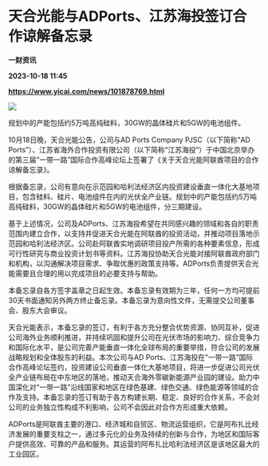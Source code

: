 # 天合光能与ADPorts、江苏海投签订合作谅解备忘录
**一财资讯**

**2023-10-18 11:45**

**https://www.yicai.com/news/101878769.html**

![](https://imgcdn.yicai.com/uppics/slides/2023/10/47a93998909d5e24d07efb6022893190.jpg)

规划中的产能包括约5万吨高纯硅料，30GW的晶体硅片和5GW的电池组件。

10月18日晚，天合光能公告，公司与AD Ports Company PJSC（以下简称“AD Ports”）、江苏省海外合作投资有限公司（以下简称“江苏海投”）于中国北京举办的第三届“一带一路”国际合作高峰论坛上签署了《关于天合光能阿联酋项目的合作谅解备忘录》。

根据备忘录，公司有意向在示范园和哈利法经济区内投资建设垂直一体化大基地项目，包含硅料、硅片、电池组件在内的光伏全产业链。规划中的产能包括约5万吨高纯硅料，30GW的晶体硅片和5GW的电池组件，分三期建设。

基于上述情况，公司及ADPorts、江苏海投希望在共同感兴趣的领域和各自的职责范围内建立合作，以支持并促进天合光能在阿联酋的投资活动，并推动项目落地示范园和哈利法经济区。公司赴阿联酋实地调研项目投产所需的各种要素信息，形成可行性研究与商业投资计划书等资料。江苏海投协助天合光能对接阿联酋政府部门和机构，以沟通解决项目需求、争取优惠的政策支持等。ADPorts负责提供天合光能需要且合理的用以完成项目的必要支持与帮助。

本备忘录自各方签字盖章之日起生效。本备忘录有效期为三年，任何一方均可提前30天书面通知另外两方终止备忘录。本备忘录为意向性文件，无需提交公司董事会、股东大会审议。

天合光能表示，本备忘录的签订，有利于各方充分整合优势资源、协同互补，促进公司海外业务顺利推进，并持续巩固和提升公司在光伏市场的影响力、综合竞争力和国际化水平，是公司完善产能垂直一体化全球布局的重要举措，符合公司的发展战略规划和全体股东的利益。本次公司与AD Ports、江苏海投在“一带一路”国际合作高峰论坛签约，投资建设公司垂直一体化大基地项目，将进一步促进公司光伏全产业链布局在中东地区的落地，推动天合海外零碳新能源产业园的建设。助力中国深化对“一带一路”沿线国家和地区在绿色基建、绿色交通、绿色能源等领域的合作及支持。本备忘录的签订有助于各方构建长期、稳定、良好的合作关系，不会对公司的业务独立性构成不利影响，公司不会因此对合作方形成重大依赖。

ADPorts是阿联酋主要的港口、经济城和自贸区、物流运营组织，它是阿布扎比经济发展的重要支柱之一，通过多元化的业务及持续的创新与合作，为地区和国际客户提供高效、可靠的产品和服务。其运营的阿布扎比哈利法经济区是该地区最大的工业园区。